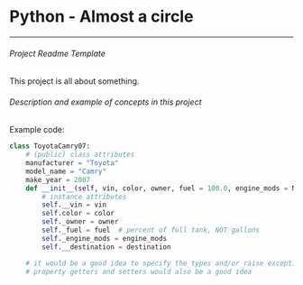 # Python - Almost a circle

---
###### Project Readme Template
This project is all about something.

[//]: # (TODO)
###### Description and example of concepts in this project 


Example code:
```python
class ToyotaCamry07:
    # (public) class attributes
    manufacturer = "Toyota"
    model_name = "Camry"
    make_year = 2007
    def __init__(self, vin, color, owner, fuel = 100.0, engine_mods = None, destination = None):
        # instance attributes
        self.__vin = vin
        self.color = color
        self._owner = owner
        self._fuel = fuel  # percent of full tank, NOT gallons
        self._engine_mods = engine_mods
        self.__destination = destination

    # it would be a good idea to specify the types and/or raise exceptions to enforce types
    # property getters and setters would also be a good idea
```
